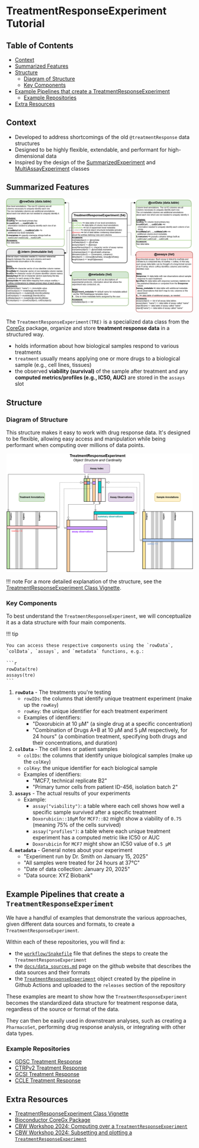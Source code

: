# TreatmentResponseExperiment Tutorial

## Table of Contents

- [Context](#context)
- [Summarized Features](#summarized-features)
- [Structure](#structure)
  - [Diagram of Structure](#diagram-of-structure)
  - [Key Components](#key-components)
- [Example Pipelines that create a TreatmentResponseExperiment](#example-pipelines-that-create-a-treatmentresponseexperiment)
  - [Example Repositories](#example-repositories)
- [Extra Resources](#extra-resources)

## Context

- Developed to address shortcomings of the old `@treatmentResponse` data structures
- Designed to be highly flexible, extendable, and performant for high-dimensional data
- Inspired by the design of the [SummarizedExperiment](https://bioconductor.org/packages/release/bioc/html/SummarizedExperiment.html) and [MultiAssayExperiment](https://bioconductor.org/packages/release/bioc/html/MultiAssayExperiment.html) classes

## Summarized Features

![class diagram](./images/treatmentResponseExperiment-diagram-1.jpeg)

The `TreatmentResponseExperiment(TRE)` is a specialized data class from the
[CoreGx](https://bioconductor.org/packages/release/bioc/html/CoreGx.html) package,
organize and store **treatment response data** in a structured way.

- holds information about how biological samples respond to various treatments
- `treatment` usually means applying one or more drugs to a biological sample (e.g., cell lines, tissues)
- the observed **viability (survival)** of the sample after treatment and
  any **computed metrics/profiles (e.g., IC50, AUC)** are stored in the `assays` slot

## Structure

### Diagram of Structure

This structure makes it easy to work with drug response data.
It's designed to be flexible, allowing easy access and manipulation while being
performant when computing over millions of data points.

![structure diagram](./images/treatmentResponseExperiment-diagram-2.png)

!!! note
For a more detailed explanation of the structure, see the
[TreatmentResponseExperiment Class Vignette](https://bioconductor.org/packages/release/bioc/vignettes/CoreGx/inst/doc/TreatmentResponseExperiment.html).

### Key Components

To best understand the `TreatmentResponseExperiment`, we will conceptualize it
as a data structure with four main components.

!!! tip

    You can access these respective components using the `rowData`, `colData`, `assays`, and `metadata` functions, e.g.:
    
    ```r
    rowData(tre)
    assays(tre)
    ```

1. **`rowData`** - The treatments you're testing
    - `rowIDs`: the columns that identify unique treatment experiment (make up the `rowKey`)
    - `rowKey`: the unique identifier for each treatment experiment
    - Examples of identifiers:
        - "Doxorubicin at 10 µM" (a single drug at a specific concentration)
        - "Combination of Drugs A+B at 10 µM and 5 µM respectively, for 24 hours" (a combination treatment, specifying both drugs and their concentrations, and duration)
2. **`colData`** - The cell lines or patient samples
    - `colIDs`: the columns that identify unique biological samples (make up the `colKey`)
    - `colKey`: the unique identifier for each biological sample
    - Examples of identifiers:
        - "MCF7, technical replicate B2"
        - "Primary tumor cells from patient ID-456, isolation batch 2"
3. **`assays`** - The actual results of your experiments
    - Example:
        - `assay("viability")`: a table where each cell shows how well a specific sample survived after a specific treatment
        - `Doxorubicin::10µM` for `MCF7::B2` might show a viability of `0.75` (meaning 75% of the cells survived)
        - `assay("profiles")`: a table where each unique treatment experiment has a computed metric like IC50 or AUC
        - `Doxorubicin` for `MCF7` might show an IC50 value of `0.5 µM`
4. **`metadata`** - General notes about your experiment
    - "Experiment run by Dr. Smith on January 15, 2025"
    - "All samples were treated for 24 hours at 37°C"
    - "Date of data collection: January 20, 2025"
    - "Data source: XYZ Biobank"

## Example Pipelines that create a `TreatmentResponseExperiment`

We have a handful of examples that demonstrate the various approaches, given
different data sources and formats, to create a `TreatmentResponseExperiment`.

Within each of these repositories, you will find a:

- the [`workflow/Snakefile`](https://github.com/BHKLAB-DataProcessing/gdsc-treatmentresponse-snakemake/blob/main/workflow/Snakefile) file that defines the steps to create the `TreatmentResponseExperiment`
- the [`docs/data_sources.md`](https://github.com/BHKLAB-DataProcessing/gdsc-treatmentresponse-snakemake/blob/main/docs/data_sources.md) page on the github website that describes the data sources and their formats
- the [`TreatmentResponseExperiment`](https://github.com/BHKLAB-DataProcessing/ccle-treatmentresponse-snakemake/releases/tag/v0.7.0) object created by the pipeline in Github Actions and uploaded to the `releases` section of the repository

These examples are meant to show how the `TreatmentResponseExperiment` becomes
the standardized data structure for treatment response data, regardless of the
source or format of the data.

They can then be easily used in downstream analyses, such as creating a `PharmacoSet`,
performing drug response analysis, or integrating with other data types.

### Example Repositories

- [GDSC Treatment Response](https://github.com/BHKLAB-DataProcessing/gdsc-treatmentresponse-snakemake)
- [CTRPv2 Treatment Response](https://github.com/BHKLAB-DataProcessing/ctrpv2-treatmentresponse-snakemake)
- [GCSI Treatment Response](https://github.com/BHKLAB-DataProcessing/gcsi-treatmentresponse-snakemake)
- [CCLE Treatment Response](https://github.com/BHKLAB-DataProcessing/ccle-treatmentresponse-snakemake)

## Extra Resources

- [TreatmentResponseExperiment Class Vignette](https://bioconductor.org/packages/release/bioc/vignettes/CoreGx/inst/doc/TreatmentResponseExperiment.html)
- [Bioconductor CoreGx Package](https://bioconductor.org/packages/release/bioc/html/CoreGx.html)
- [CBW Workshop 2024: Computing over a `TreatmentResponseExperiment`](https://bhklab.github.io/CBWWorkshop2024/articles/Module2.html#computing-over-a-treatmentresponseexperiment)
- [CBW Workshop 2024: Subsetting and plotting a `TreatmentResponseExperiment`](https://bhklab.github.io/CBWWorkshop2024/articles/CurveFitting.html)
